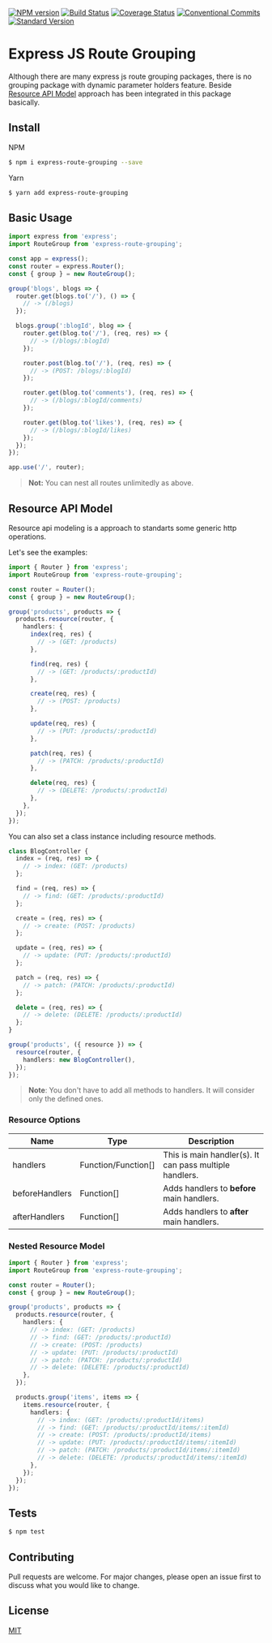 [![NPM version](https://img.shields.io/npm/v/express-route-grouping.svg)](https://www.npmjs.com/package/express-route-grouping) [![Build Status](https://travis-ci.org/atayahmet/express-route-grouping.svg?branch=main)](https://travis-ci.org/atayahmet/express-route-grouping) [![Coverage Status](https://coveralls.io/repos/github/atayahmet/express-route-grouping/badge.svg?branch=main)](https://coveralls.io/github/atayahmet/express-route-grouping?branch=main) [![Conventional Commits](https://img.shields.io/badge/Conventional%20Commits-1.0.0-yellow.svg)](https://conventionalcommits.org) [![Standard Version](https://img.shields.io/badge/release-standard%20version-brightgreen.svg)](https://github.com/conventional-changelog/standard-version)

# Express JS Route Grouping

Although there are many express js route grouping packages, there is no grouping package with dynamic parameter holders feature. Beside [Resource API Model](https://www.thoughtworks.com/insights/blog/rest-api-design-resource-modeling) approach has been integrated in this package basically.

## Install

NPM

```sh
$ npm i express-route-grouping --save
```

Yarn

```sh
$ yarn add express-route-grouping
```

## Basic Usage

```ts
import express from 'express';
import RouteGroup from 'express-route-grouping';

const app = express();
const router = express.Router();
const { group } = new RouteGroup();

group('blogs', blogs => {
  router.get(blogs.to('/'), () => {
    // -> (/blogs)
  });

  blogs.group(':blogId', blog => {
    router.get(blog.to('/'), (req, res) => {
      // -> (/blogs/:blogId)
    });

    router.post(blog.to('/'), (req, res) => {
      // -> (POST: /blogs/:blogId)
    });

    router.get(blog.to('comments'), (req, res) => {
      // -> (/blogs/:blogId/comments)
    });

    router.get(blog.to('likes'), (req, res) => {
      // -> (/blogs/:blogId/likes)
    });
  });
});

app.use('/', router);
```

> **Not:** You can nest all routes unlimitedly as above.

## Resource API Model

Resource api modeling is a approach to standarts some generic http operations.

Let's see the examples:

```ts
import { Router } from 'express';
import RouteGroup from 'express-route-grouping';

const router = Router();
const { group } = new RouteGroup();

group('products', products => {
  products.resource(router, {
    handlers: {
      index(req, res) {
        // -> (GET: /products)
      },

      find(req, res) {
        // -> (GET: /products/:productId)
      },

      create(req, res) {
        // -> (POST: /products)
      },

      update(req, res) {
        // -> (PUT: /products/:productId)
      },

      patch(req, res) {
        // -> (PATCH: /products/:productId)
      },

      delete(req, res) {
        // -> (DELETE: /products/:productId)
      },
    },
  });
});
```

You can also set a class instance including resource methods.

```ts
class BlogController {
  index = (req, res) => {
    // -> index: (GET: /products)
  };

  find = (req, res) => {
    // -> find: (GET: /products/:productId)
  };

  create = (req, res) => {
    // -> create: (POST: /products)
  };

  update = (req, res) => {
    // -> update: (PUT: /products/:productId)
  };

  patch = (req, res) => {
    // -> patch: (PATCH: /products/:productId)
  };

  delete = (req, res) => {
    // -> delete: (DELETE: /products/:productId)
  };
}
```

```ts
group('products', ({ resource }) => {
  resource(router, {
    handlers: new BlogController(),
  });
});
```

> **Note**: You don't have to add all methods to handlers. It will consider only the defined ones.

### Resource Options

| Name           | Type                | Description                                             |
| -------------- | ------------------- | ------------------------------------------------------- |
| handlers       | Function/Function[] | This is main handler(s). It can pass multiple handlers. |
| beforeHandlers | Function[]          | Adds handlers to **before** main handlers.              |
| afterHandlers  | Function[]          | Adds handlers to **after** main handlers.               |

### Nested Resource Model

```ts
import { Router } from 'express';
import RouteGroup from 'express-route-grouping';

const router = Router();
const { group } = new RouteGroup();

group('products', products => {
  products.resource(router, {
    handlers: {
      // -> index: (GET: /products)
      // -> find: (GET: /products/:productId)
      // -> create: (POST: /products)
      // -> update: (PUT: /products/:productId)
      // -> patch: (PATCH: /products/:productId)
      // -> delete: (DELETE: /products/:productId)
    },
  });

  products.group('items', items => {
    items.resource(router, {
      handlers: {
        // -> index: (GET: /products/:productId/items)
        // -> find: (GET: /products/:productId/items/:itemId)
        // -> create: (POST: /products/:productId/items)
        // -> update: (PUT: /products/:productId/items/:itemId)
        // -> patch: (PATCH: /products/:productId/items/:itemId)
        // -> delete: (DELETE: /products/:productId/items/:itemId)
      },
    });
  });
});
```

## Tests

```sh
$ npm test
```

## Contributing

Pull requests are welcome. For major changes, please open an issue first to discuss what you would like to change.

## License

[MIT](https://choosealicense.com/licenses/mit/)
